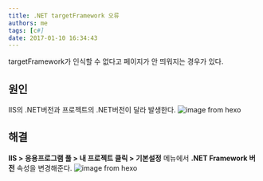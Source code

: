 ```yaml
---
title: .NET targetFramework 오류
authors: me
tags: [c#]
date: 2017-01-10 16:34:43
---
```


targetFramework가 인식할 수 없다고 페이지가 안 띄워지는 경우가 있다.

## 원인

IIS의 .NET버전과 프로젝트의 .NET버전이 달라 발생한다.
![image from hexo](https://i.imgur.com/RZAuzpC.jpg)

## 해결

**IIS > 응용프로그램 풀 > 내 프로젝트 클릭 > 기본설정** 메뉴에서 **.NET Framework 버전** 속성을 변경해준다.
![image from hexo](https://i.imgur.com/5DHb75H.png)
